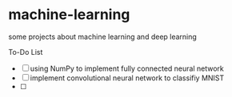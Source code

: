 # machine-learning

some projects about machine learning and deep learning

To-Do List

- [ ] using NumPy to implement fully connected neural network
- [ ] implement convolutional neural network to classifiy MNIST
- [ ] 